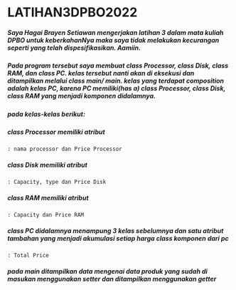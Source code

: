 # LATIHAN3DPBO2022

##### Saya Hagai Brayen Setiawan mengerjakan latihan 3 dalam mata kuliah DPBO untuk keberkahanNya maka saya tidak melakukan kecurangan seperti yang telah dispesifikasikan. Aamiin.

##### Pada program tersebut saya membuat class Processor, class Disk, class RAM, dan class PC. kelas tersebut nanti akan di eksekusi dan ditampilkan melalui class main/ main. kelas yang terdapat composition adalah kelas PC, karena PC memiliki(has a) class Processor, class Disk, class RAM yang menjadi komponen didalamnya.

##### pada kelas-kelas berikut:
##### class Processor memiliki atribut
    : nama processor dan Price Processor
##### class Disk memiliki atribut
    : Capacity, type dan Price Disk
##### class RAM memiliki atribut 
    : Capacity dan Price RAM
##### class PC didalamnya menampung 3 kelas sebelumnya dan satu atribut tambahan yang menjadi akumulasi setiap harga class komponen dari pc
    : Total Price

##### pada main ditampilkan data mengenai data produk yang sudah di masukan menggunakan setter dan ditampilkan menggunakan getter

